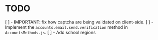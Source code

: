 # TODO

[ ] - IMPORTANT: fix how captcha are being validated on client-side.
[ ] - Implement the `accounts.email.send.verification` method in `AccountsMethods.js`.
[ ] - Add school regions
